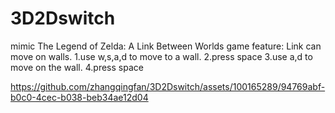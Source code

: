 # 3D2Dswitch
mimic The Legend of Zelda: A Link Between Worlds game feature:  Link can move on walls.
1.use w,s,a,d to move to a wall.
2.press space
3.use a,d to move on the wall.
4.press space



https://github.com/zhangqingfan/3D2Dswitch/assets/100165289/94769abf-b0c0-4cec-b038-beb34ae12d04

